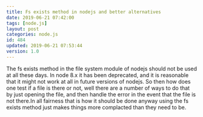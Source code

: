 ```yaml
---
title: Fs exists method in nodejs and better alternatives
date: 2019-06-21 07:42:00
tags: [node.js]
layout: post
categories: node.js
id: 484
updated: 2019-06-21 07:53:44
version: 1.0
---
```


The fs exists method in the file system module of nodejs should not be used at all these days. In node 8.x it has been deprecated, and it is reasonable that it might not work at all in future versions of nodejs. So then how does one test if a file is there or not, well there are a number of ways to do that by just opening the file, and then handle the error in the event that the file is not there.In all fairness that is how it should be done anyway using the fs exists method just makes things more complacted than they need to be.

<!-- more -->

